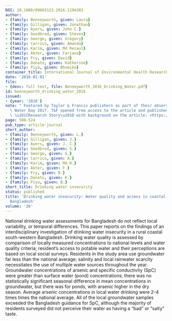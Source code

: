 ```yaml
---
DOI: 10.1080/09603123.2016.1194383
author:
- {family: Benneyworth, given: Laura}
- {family: Gilligan, given: Jonathan}
- {family: Ayers, given: John C.}
- {family: Goodbred, given: Steven}
- {family: George, given: Gregory}
- {family: Carrico, given: Amanda}
- {family: Karim, given: Md Rezaul}
- {family: Akter, given: Farjana}
- {family: Fry, given: David}
- {family: Donato, given: Katherine}
- {family: Piya, given: Bhumika}
container_title: International Journal of Environmental Health Research
date: '2016-01-01'
file:
- {desc: full text, file: Benneyworth_2016_Drinking_Water.pdf}
id: benneyworth_drinking_water_2016
issued:
- {year: '2016'}
note: " Featured by Taylor & Francis publishers as part of their observance of World\
  \ Water Day 2017. T&F opened free access to the article and published an accompanying\
  \ \u201CResearch Story\u201D with background on the article: <https://explore.tandfonline.com/page/gen/world-water-day-2017>."
page: 508-524
pub_type: article-journal
short_author:
- {family: Benneyworth, given: L.}
- {family: Gilligan, given: J.}
- {family: Ayers, given: J. C.}
- {family: Goodbred, given: S.}
- {family: George, given: G.}
- {family: Carrico, given: A.}
- {family: Karim, given: Md R.}
- {family: Akter, given: F.}
- {family: Fry, given: D.}
- {family: Donato, given: K.}
- {family: Piya, given: B.}
short_title: Drinking water insecurity
status: published
title: 'Drinking water insecurity: Water quality and access in coastal south-western
  Bangladesh'
volume: '26'
---
```

National drinking water assessments for Bangladesh do not reflect local variability, or temporal differences. This paper reports on the findings of an interdisciplinary investigation of drinking water insecurity in a rural coastal south-western Bangladesh. Drinking water quality is assessed by comparison of locally measured concentrations to national levels and water quality criteria; resident&#8217;s access to potable water and their perceptions are based on local social surveys. Residents in the study area use groundwater far less than the national average; salinity and local rainwater scarcity necessitates the use of multiple water sources throughout the year. Groundwater concentrations of arsenic and specific conductivity (SpC) were greater than surface water (pond) concentrations; there was no statistically significant seasonal difference in mean concentrations in groundwater, but there was for ponds, with arsenic higher in the dry season. Average arsenic concentrations in local water drinking were 2&#8211;4 times times the national average. All of the local groundwater samples exceeded the Bangladesh guidance for SpC, although the majority of residents surveyed did not perceive their water as having a &#8220;bad&#8221; or &#8220;salty&#8221; taste.
